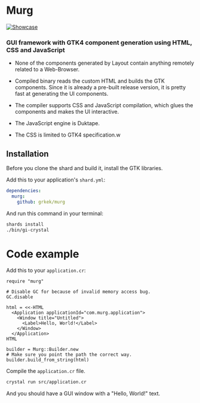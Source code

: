 # Murg

[![Showcase](https://i.postimg.cc/RCKxYtZp/Screenshot-2022-10-06-at-17-14-42.png)](https://github.com/grkek/murg)

### GUI framework with GTK4 component generation using HTML, CSS and JavaScript

- None of the components generated by Layout contain anything remotely related to a Web-Browser.

- Compiled binary reads the custom HTML and builds the GTK components. Since it is already a pre-built release version, it is pretty fast at generating the UI components.

- The compiler supports CSS and JavaScript compilation, which glues the components and makes the UI interactive.

- The JavaScript engine is Duktape.

- The CSS is limited to GTK4 specification.w

## Installation

Before you clone the shard and build it, install the GTK libraries.

Add this to your application's `shard.yml`:

```yaml
dependencies:
  murg:
    github: grkek/murg
```

And run this command in your terminal:

```bash
shards install
./bin/gi-crystal
```

# Code example
Add this to your `application.cr`:

```crystal
require "murg"

# Disable GC for because of invalid memory access bug.
GC.disable

html = <<-HTML
  <Application applicationId="com.murg.application">
    <Window title="Untitled">
      <Label>Hello, World!</Label>
    </Window>
  </Application>
HTML

builder = Murg::Builder.new
# Make sure you point the path the correct way.
builder.build_from_string(html)
```

Compile the `application.cr` file.

```bash
crystal run src/application.cr
```

And you should have a GUI window with a "Hello, World!" text.